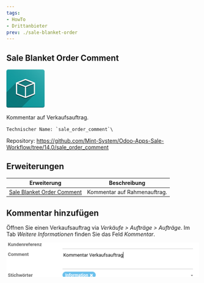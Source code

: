 ```yaml
---
tags:
- HowTo
- Drittanbieter
prev: ./sale-blanket-order
---
```

## Sale Blanket Order Comment
![icon_oms_box](assets/icon_oms_box.png)

Kommentar auf Verkaufsauftrag.

	Technischer Name: `sale_order_comment`\
Repository: <https://github.com/Mint-System/Odoo-Apps-Sale-Workflow/tree/14.0/sale_order_comment>

## Erweiterungen

| Erweiterung                                                                                             | Beschreibung                                                                                     |
| ------------------------------------------------------------------------------------------------------- | ------------------------------------------------------------------------------------------------ |
| [Sale Blanket Order Comment](Sale%20Blanket%20Order%20Comment.md)                                       | Kommentar auf Rahmenauftrag.                                                        |


## Kommentar hinzufügen

Öffnen Sie einen Verkaufsauftrag via *Verkäufe > Aufträge > Aufträge*. Im Tab *Weitere Informationen* finden Sie das Feld *Kommentar*.

![](assets/Sale%20Order%20Comment.png)